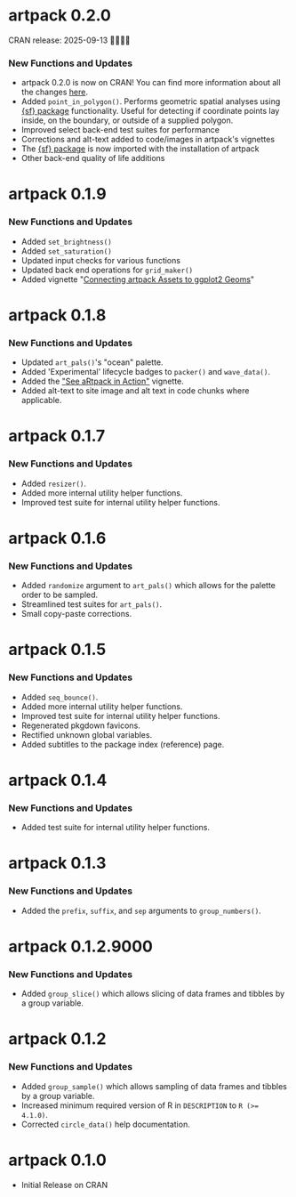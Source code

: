 # artpack 0.2.0

CRAN release: 2025-09-13 🎉🤸🏾‍♀️

### **New Functions and Updates**
* artpack 0.2.0 is now on CRAN! You can find more information about all the changes [here](https://thetidytrekker.com/post/artpack-0-2-0/artpack-0-2-0).
* Added `point_in_polygon()`. Performs geometric spatial analyses using [{sf} package](https://r-spatial.github.io/sf/) functionality. Useful for detecting if coordinate points lay inside, on the boundary, or outside of a supplied polygon.
* Improved select back-end test suites for performance
* Corrections and alt-text added to code/images in artpack's vignettes
* The [{sf} package](https://r-spatial.github.io/sf/) is now imported with the installation of artpack
* Other back-end quality of life additions

# artpack 0.1.9
### **New Functions and Updates**
* Added `set_brightness()`
* Added `set_saturation()`
* Updated input checks for various functions
* Updated back end operations for `grid_maker()`
* Added vignette "[Connecting artpack Assets to ggplot2 Geoms](https://meghansaha.github.io/artpack/articles/geom_chart.html)"

# artpack 0.1.8
### **New Functions and Updates**
* Updated `art_pals()`'s "ocean" palette.
* Added 'Experimental' lifecycle badges to `packer()` and `wave_data()`.
* Added the ["See aRtpack in Action"](https://meghansaha.github.io/artpack/articles/see_artpack_in_action.html) vignette.
* Added alt-text to site image and alt text in code chunks where applicable.

# artpack 0.1.7
### **New Functions and Updates**
* Added `resizer()`.
* Added more internal utility helper functions.
* Improved test suite for internal utility helper functions.

# artpack 0.1.6
### **New Functions and Updates**
* Added `randomize` argument to `art_pals()` which allows for the palette order to be sampled.
* Streamlined test suites for `art_pals()`.
* Small copy-paste corrections.

# artpack 0.1.5
### **New Functions and Updates**
* Added `seq_bounce()`.
* Added more internal utility helper functions.
* Improved test suite for internal utility helper functions.
* Regenerated pkgdown favicons.
* Rectified unknown global variables.
* Added subtitles to the package index (reference) page.

# artpack 0.1.4
### **New Functions and Updates**
* Added test suite for internal utility helper functions.

# artpack 0.1.3
### **New Functions and Updates**
* Added the `prefix`, `suffix`, and `sep` arguments to `group_numbers()`.

# artpack 0.1.2.9000
### **New Functions and Updates**
* Added `group_slice()` which allows slicing of data frames and tibbles by a group variable.

# artpack 0.1.2
### **New Functions and Updates**
* Added `group_sample()` which allows sampling of data frames and tibbles by a group variable.
* Increased minimum required version of R in `DESCRIPTION` to `R (>= 4.1.0)`.
* Corrected `circle_data()` help documentation.

# artpack 0.1.0

* Initial Release on CRAN
